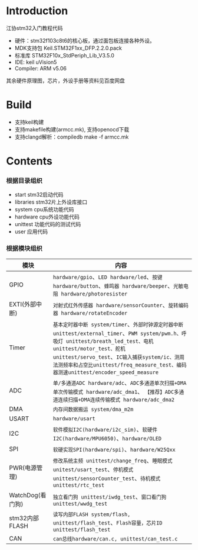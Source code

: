 # Introduction
江协stm32入门教程代码
- 硬件：stm32f103c8t6的核心板，通过面包板连接各种外设。
- MDK支持包 Keil.STM32F1xx_DFP.2.2.0.pack
- 标准库 STM32F10x_StdPeriph_Lib_V3.5.0
- IDE: keil uVision5
- Compiler: ARM v5.06

其余硬件原理图，芯片，外设手册等资料见百度网盘

# Build
- 支持keil构建
- 支持makefile构建(armcc.mk), 支持openocd下载
- 支持clangd解析：compiledb make -f armcc.mk

# Contents
### 根据目录组织
- start stm32启动代码
- libraries stm32片上外设库接口
- system cpu系统功能代码
- hardware cpu外设功能代码
- unittest 功能代码的测试代码
- user 应用代码

### 根据模块组织
| 模块    | 内容     |
|----------------|-------------|
| GPIO   |`hardware/gpio`、`LED hardware/led`、`按键 hardware/button`、`蜂鸣器 hardware/beeper`、`光敏电阻 hardware/photoresister`     |
| EXTI(外部中断)   |  `对射式红外传感器 hardware/sensorCounter`、`旋转编码器 hardware/rotateEncoder`   |
| Timer   | `基本定时器中断 system/timer`、`外部时钟源定时器中断 unittest/external_timer`、`PWM system/pwm.h、呼吸灯 unittest/breath_led_test、电机 unittest/motor_test、舵机 unittest/servo_test`、`IC输入捕获system/ic、测周法测频率和占空比unittest/freq_measure_test、编码器测速unittest/encoder_speed_measure`    |
| ADC   | `单/多通道ADC hardware/adc`、`ADC多通道单次扫描+DMA单次传输模式 hardware/adc_dma1`、 `【推荐】ADC多通道连续扫描+DMA连续传输模式 hardware/adc_dma2`  |
| DMA   | `内存间数据搬运 system/dma_m2m`   |
| USART   | `hardware/usart`     |
| I2C   | `软件模拟I2C(hardware/i2c_sim)`、`软硬件I2C(hardware/MPU6050)`、`hardware/OLED`  |
| SPI   |  `软硬实现SPI(hardware/spi)`、`hardware/W25Qxx`   |
| PWR(电源管理)   |`修改系统主频 unittest/change_freq`、`睡眠模式 unitest/usart_test`、`停机模式 unittest/sensorCounter_test`、`待机模式 unittest/rtc_test`   |
| WatchDog(看门狗) | `独立看门狗 unittest/iwdg_test`、`窗口看门狗 unittest/wwdg_test` |
|stm32内部FLASH | `读写内部FLASH system/flash, unittest/flash_test`、`Flash容量，芯片ID unittest/flash_test`|
|CAN| `can总线hardware/can.c, unittest/can_test.c` |

